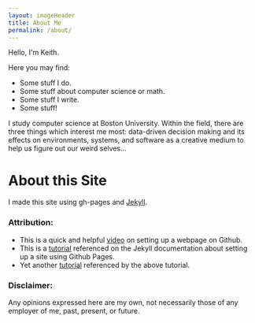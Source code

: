 ```yaml
---
layout: imageHeader
title: About Me
permalink: /about/
---
```


<link rel="stylesheet" type="text/css"  href="/keiths-site/css/main.css">

Hello, I'm Keith.

Here you may find:

* Some stuff I do.
* Some stuff about computer science or math.
* Some stuff I write.
* Some stuff!

I study computer science at Boston University. Within the field, there are three things which interest me most: data-driven decision making and its effects on environments, systems, and software as a creative medium to help us figure out our weird selves...

# About this Site

I made this site using gh-pages and [Jekyll](https://kdlovett.github.io/keiths-site/computer-science/2017/01/15/using_jekyll.html).

### Attribution:

* This is a quick and helpful [video](https://www.youtube.com/watch?v=rRGrT0wsJxI) on setting up a webpage on Github.
* This is a [tutorial](http://jmcglone.com/guides/github-pages/) referenced on the Jekyll documentation about setting up a site using Github Pages.
* Yet another [tutorial](https://24ways.org/2013/get-started-with-github-pages/) referenced by the above tutorial.

### Disclaimer:

Any opinions expressed here are my own, not necessarily those of any employer of me, past, present, or future.
